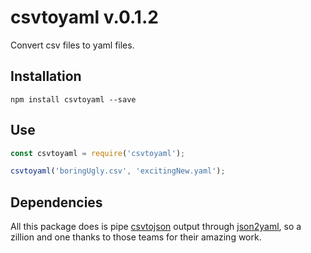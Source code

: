 # csvtoyaml v.0.1.2

Convert csv files to yaml files.

## Installation

```
npm install csvtoyaml --save
```

## Use

```javascript
const csvtoyaml = require('csvtoyaml');

csvtoyaml('boringUgly.csv', 'excitingNew.yaml');
```

## Dependencies

All this package does is pipe [csvtojson](https://www.npmjs.com/package/csvtojson) output through [json2yaml](https://www.npmjs.com/package/json2yaml), so a zillion and one thanks to those teams for their amazing work.
